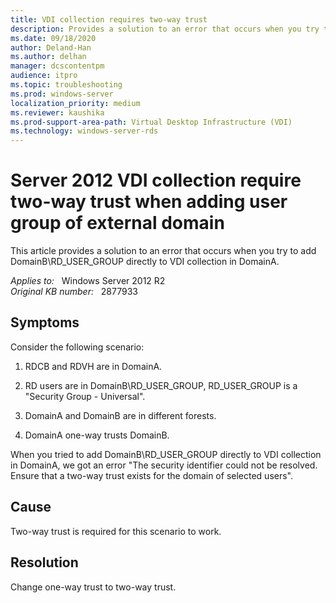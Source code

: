 ```yaml
---
title: VDI collection requires two-way trust
description: Provides a solution to an error that occurs when you try to add DomainB\RD_USER_GROUP directly to VDI collection in DomainA.
ms.date: 09/18/2020
author: Deland-Han 
ms.author: delhan
manager: dcscontentpm
audience: itpro
ms.topic: troubleshooting
ms.prod: windows-server
localization_priority: medium
ms.reviewer: kaushika
ms.prod-support-area-path: Virtual Desktop Infrastructure (VDI)
ms.technology: windows-server-rds
---
```

# Server 2012 VDI collection require two-way trust when adding user group of external domain

This article provides a solution to an error that occurs when you try to add DomainB\RD_USER_GROUP directly to VDI collection in DomainA.

_Applies to:_ &nbsp; Windows Server 2012 R2  
_Original KB number:_ &nbsp; 2877933

## Symptoms

Consider the following scenario:

1. RDCB and RDVH are in DomainA.

2. RD users are in DomainB\RD_USER_GROUP, RD_USER_GROUP is a "Security Group - Universal".

3. DomainA and DomainB are in different forests.

4. DomainA one-way trusts DomainB.

When you tried to add DomainB\RD_USER_GROUP directly to VDI collection in DomainA, we got an error "The security identifier could not be resolved. Ensure that a two-way trust exists for the domain of selected users".

## Cause

Two-way trust is required for this scenario to work.

## Resolution

Change one-way trust to two-way trust.
